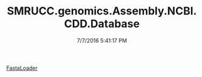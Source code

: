 ﻿---
title: SMRUCC.genomics.Assembly.NCBI.CDD.Database
date: 7/7/2016 5:41:17 PM
---

[FastaLoader](T-SMRUCC.genomics.Assembly.NCBI.CDD.Database.FastaLoader.html)
